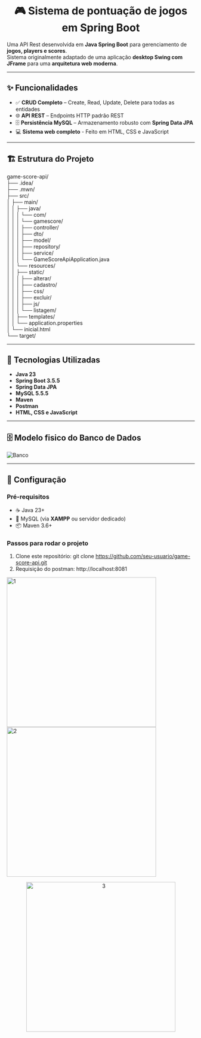 <h1 align="center">🎮 Sistema de pontuação de jogos em Spring Boot</h1>

Uma API Rest desenvolvida em **Java Spring Boot** para gerenciamento de **jogos, players e scores**.  
Sistema originalmente adaptado de uma aplicação **desktop Swing com JFrame** para uma **arquitetura web moderna**.

---

## ✨ Funcionalidades

- ✅ **CRUD Completo** – Create, Read, Update, Delete para todas as entidades   
- 🌐 **API REST** – Endpoints HTTP padrão REST  
- 🗄️ **Persistência MySQL** – Armazenamento robusto com **Spring Data JPA**
- 💻 **Sistema web completo** - Feito em HTML, CSS e JavaScript

---

## 🏗️ Estrutura do Projeto

game-score-api/
<br>
├── .idea/
<br>
├── .mwn/
<br>
├── src/
<br>
│   ├── main/
<br>
│   │   ├── java/
<br>
│   │   │   └── com/
<br>
│   │   │       └── gamescore/
<br>
│   │   │           ├── controller/
<br>
│   │   │           ├── dto/
<br>
│   │   │           ├── model/
<br>
│   │   │           ├── repository/
<br>
│   │   │           ├── service/
<br>
│   │   │           └── GameScoreApiApplication.java
<br>
│   │   └── resources/
<br>
│   │       ├── static/
<br>
│   │       │   ├── alterar/
<br>
│   │       │   ├── cadastro/
<br>
│   │       │   ├── css/
<br>
│   │       │   ├── excluir/
<br>
│   │       │   ├── js/
<br>
│   │       │   └── listagem/
<br>
│   │       ├── templates/
<br>
│   │       └── application.properties
<br>
│   └── inicial.html
<br>
└── target/

---

## 🚀 Tecnologias Utilizadas

-  **Java 23**
-  **Spring Boot 3.5.5**
-  **Spring Data JPA**
-  **MySQL 5.5.5**
-  **Maven**
-  **Postman**
-  **HTML, CSS e JavaScript**

---

## 🗄️ Modelo fisico do Banco de Dados
![Banco](https://github.com/user-attachments/assets/98c8a80e-6a95-4ffe-8100-317918ced031) 

---
## 🔌 Configuração

### Pré-requisitos
- ☕ Java 23+  
- 🐬 MySQL (via **XAMPP** ou servidor dedicado)  
- 📦 Maven 3.6+  

### Passos para rodar o projeto

1. Clone este repositório:  git clone https://github.com/seu-usuario/game-score-api.git
2. Requisição do postman: http://localhost:8081
<p align="left">
<img width="400" height="400" alt="1" src="https://github.com/user-attachments/assets/bbccb51e-fcbf-402a-ab57-c2f7daeb2a35" />
<img width="400" height="400" alt="2" src="https://github.com/user-attachments/assets/9b1b4efa-8141-4ec5-acdd-e510dbb1e9a4" />
  </p>
<p align= "center"><img width="400" height="400" alt="3" src="https://github.com/user-attachments/assets/35de00c7-6df0-4ab6-9e4b-02f4fa7ea020" /></p>

